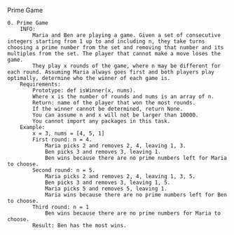 Prime Game


    0. Prime Game
        INFO:
            Maria and Ben are playing a game. Given a set of consecutive integers starting from 1 up to and including n, they take turns choosing a prime number from the set and removing that number and its multiples from the set. The player that cannot make a move loses the game.
            They play x rounds of the game, where n may be different for each round. Assuming Maria always goes first and both players play optimally, determine who the winner of each game is.
        Requirements:
            Prototype: def isWinner(x, nums).
            Where x is the number of rounds and nums is an array of n.
            Return: name of the player that won the most rounds.
            If the winner cannot be determined, return None.
            You can assume n and x will not be larger than 10000.
            You cannot import any packages in this task.
        Example:
            x = 3, nums = [4, 5, 1]
            First round: n = 4.
                Maria picks 2 and removes 2, 4, leaving 1, 3.
                Ben picks 3 and removes 3, leaving 1.
                Ben wins because there are no prime numbers left for Maria to choose.
            Second round: n = 5.
                Maria picks 2 and removes 2, 4, leaving 1, 3, 5.
                Ben picks 3 and removes 3, leaving 1, 5.
                Maria picks 5 and removes 5, leaving 1.
                Maria wins because there are no prime numbers left for Ben to choose.
            Third round: n = 1
                Ben wins because there are no prime numbers for Maria to choose.
            Result: Ben has the most wins.
